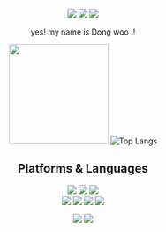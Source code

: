 <div align=center> 
  <p>
  <a href="https://dangwoo.tistory.com/" target="_blank"><img src="https://img.shields.io/badge/Blog-DD0B78?style=flat-square&logo=GitHub%20Sponsors&logoColor=white"/></a>
  <a href="mailto:kdw3917ss@gmail.com" target="_blank"><img src="https://img.shields.io/badge/kdw3917ss@gmail.com-EA4335?style=flat-square&logo=Gmail&logoColor=white"/></a>
  <a href="" target="_blank"><img src="https://img.shields.io/badge/dang_woo_-0A66C2?style=flat-square&logo=Linkedin&logoColor=white"/></a>
  
</p>
<p>
  yes! my name is Dong woo !!
</p>

   <img height="180em" src="https://github-readme-stats.vercel.app/api?username=yesmynamedongwoo&show_icons=true&hide_border=true&&count_private=true&include_all_commits=true" />   ![Top Langs](https://github-readme-stats.vercel.app/api/top-langs/?username=yesmynamedongwoo&layout=compact&hide_border=true&theme=white)
  
 


  
  

## Platforms & Languages
<p>

  <img src="https://img.shields.io/badge/python-3776AB?style=for-the-badge&logo=python&logoColor=white">   
    <img src="https://img.shields.io/badge/html5-E34F26?style=for-the-badge&logo=html5&logoColor=white"> 
  <img src="https://img.shields.io/badge/css-1572B6?style=for-the-badge&logo=css3&logoColor=white"> 
  <br>
     <img src="https://img.shields.io/badge/mongoDB-47A248?style=for-the-badge&logo=MongoDB&logoColor=white">
    <img src="https://img.shields.io/badge/django-092E20?style=for-the-badge&logo=django&logoColor=white">
  <img src="https://img.shields.io/badge/flask-000000?style=for-the-badge&logo=flask&logoColor=white">
      <img src="https://img.shields.io/badge/bootstrap-7952B3?style=for-the-badge&logo=bootstrap&logoColor=white">
  <br>
</p>

<p>
  <img src="https://img.shields.io/badge/github-181717?style=for-the-badge&logo=github&logoColor=white">
  <img src="https://img.shields.io/badge/git-F05032?style=for-the-badge&logo=git&logoColor=white">
</p>
</div>
</div>

